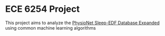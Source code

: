 # ECE 6254 Project
This project aims to analyze the [PhysioNet Sleep-EDF Database Expanded](https://physionet.org/content/sleep-edfx/1.0.0/) using common machine learning algorithms
